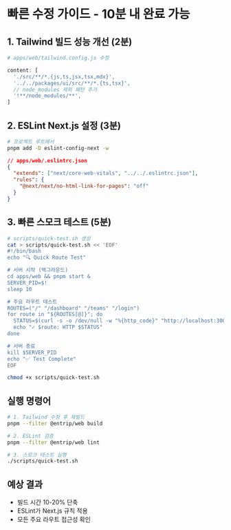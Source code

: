 # 빠른 수정 가이드 - 10분 내 완료 가능

## 1. Tailwind 빌드 성능 개선 (2분)

```bash
# apps/web/tailwind.config.js 수정
```

```javascript
content: [
  './src/**/*.{js,ts,jsx,tsx,mdx}',
  '../../packages/ui/src/**/*.{ts,tsx}',
  // node_modules 제외 패턴 추가
  '!**/node_modules/**',
]
```

## 2. ESLint Next.js 설정 (3분)

```bash
# 프로젝트 루트에서
pnpm add -D eslint-config-next -w
```

```json
// apps/web/.eslintrc.json
{
  "extends": ["next/core-web-vitals", "../../.eslintrc.json"],
  "rules": {
    "@next/next/no-html-link-for-pages": "off"
  }
}
```

## 3. 빠른 스모크 테스트 (5분)

```bash
# scripts/quick-test.sh 생성
cat > scripts/quick-test.sh << 'EOF'
#!/bin/bash
echo "🔍 Quick Route Test"

# 서버 시작 (백그라운드)
cd apps/web && pnpm start &
SERVER_PID=$!
sleep 10

# 주요 라우트 테스트
ROUTES=("/" "/dashboard" "/teams" "/login")
for route in "${ROUTES[@]}"; do
  STATUS=$(curl -s -o /dev/null -w "%{http_code}" "http://localhost:3000$route")
  echo "✓ $route: HTTP $STATUS"
done

# 서버 종료
kill $SERVER_PID
echo "✅ Test Complete"
EOF

chmod +x scripts/quick-test.sh
```

## 실행 명령어

```bash
# 1. Tailwind 수정 후 재빌드
pnpm --filter @entrip/web build

# 2. ESLint 검증
pnpm --filter @entrip/web lint

# 3. 스모크 테스트 실행
./scripts/quick-test.sh
```

## 예상 결과
- 빌드 시간 10-20% 단축
- ESLint가 Next.js 규칙 적용
- 모든 주요 라우트 접근성 확인